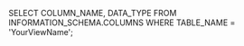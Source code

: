 SELECT 
    COLUMN_NAME,
    DATA_TYPE
FROM 
    INFORMATION_SCHEMA.COLUMNS
WHERE 
    TABLE_NAME = 'YourViewName';

